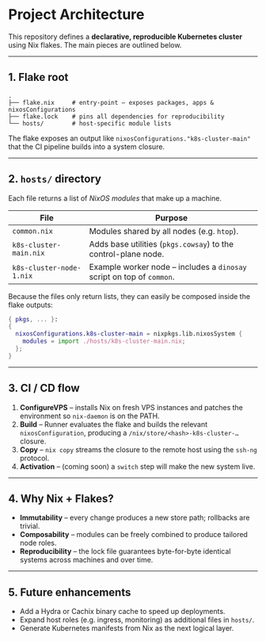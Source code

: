 # Project Architecture

This repository defines a **declarative, reproducible Kubernetes cluster** using Nix flakes. The main pieces are outlined below.

---

## 1. Flake root

```
.
├── flake.nix     # entry-point – exposes packages, apps & nixosConfigurations
├── flake.lock    # pins all dependencies for reproducibility
└── hosts/        # host-specific module lists
```

The flake exposes an output like `nixosConfigurations."k8s-cluster-main"` that the CI pipeline builds into a system closure.

---

## 2. `hosts/` directory

Each file returns a list of _NixOS modules_ that make up a machine.

| File                     | Purpose                                                               |
| ------------------------ | --------------------------------------------------------------------- |
| `common.nix`             | Modules shared by all nodes (e.g. `htop`).                            |
| `k8s-cluster-main.nix`   | Adds base utilities (`pkgs.cowsay`) to the control-plane node.        |
| `k8s-cluster-node-1.nix` | Example worker node – includes a `dinosay` script on top of `common`. |

Because the files only return lists, they can easily be composed inside the flake outputs:

```nix
{ pkgs, ... }:
{
  nixosConfigurations.k8s-cluster-main = nixpkgs.lib.nixosSystem {
    modules = import ./hosts/k8s-cluster-main.nix;
  };
}
```

---

## 3. CI / CD flow

1. **ConfigureVPS** – installs Nix on fresh VPS instances and patches the environment so `nix-daemon` is on the PATH.
2. **Build** – Runner evaluates the flake and builds the relevant `nixosConfiguration`, producing a `/nix/store/<hash>-k8s-cluster-…` closure.
3. **Copy** – `nix copy` streams the closure to the remote host using the `ssh-ng` protocol.
4. **Activation** – (coming soon) a `switch` step will make the new system live.

---

## 4. Why Nix + Flakes?

- **Immutability** – every change produces a new store path; rollbacks are trivial.
- **Composability** – modules can be freely combined to produce tailored node roles.
- **Reproducibility** – the lock file guarantees byte-for-byte identical systems across machines and over time.

---

## 5. Future enhancements

- Add a Hydra or Cachix binary cache to speed up deployments.
- Expand host roles (e.g. ingress, monitoring) as additional files in `hosts/`.
- Generate Kubernetes manifests from Nix as the next logical layer.
